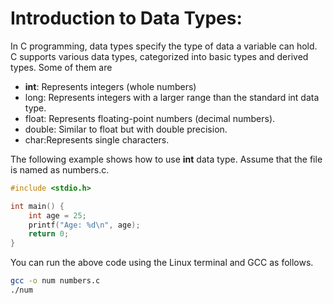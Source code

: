 # Introduction to Data Types:

In C programming, data types specify the type of data a variable can hold. C supports various data types, categorized into basic types and derived types. Some of them are 
- **int**: Represents integers (whole numbers)
- long: Represents integers with a larger range than the standard int data type.
- float: Represents floating-point numbers (decimal numbers).
- double: Similar to float but with double precision.
- char:Represents single characters.

The following example shows how to use **int** data type. Assume that the file is named as numbers.c. 
```C
#include <stdio.h>

int main() {
    int age = 25;
    printf("Age: %d\n", age);
    return 0;
}
```
 You can run the above code using the Linux terminal and GCC as follows.
```bash
gcc -o num numbers.c
./num
```
 
